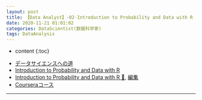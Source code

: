 ```yaml
---
layout: post
title: 【Data Analyst】-02-Introduction to Probability and Data with R
date: 2020-11-21 01:01:02
categories: DataScientist(数据科学家)
tags: DataAnalysis
---
```

* content
{:toc}

- [データサイエンスへの道](https://docs.google.com/presentation/d/e/2PACX-1vTSMU6rSu-hkyS0swA1iAQCQLlk4yh5Zs6MMqQ5kRSsG5Ta2x2OW8BpyP-xt7wxf8YPXqNDrPJTA4jV/pub?start=false&loop=false&delayms=3000)
- [Introduction to Probability and Data with R](https://docs.google.com/presentation/d/e/2PACX-1vQsGhUHQDUJyZQwelE4g47ayBuqq4JkONNI3kD5g4w-vQ3Rpf0v_gM695zT3n1v4GBmJyxVmSvmIiSm/pub?start=false&loop=false&delayms=3000)
- [Introduction to Probability and Data with R 📝](https://docs.google.com/document/d/e/2PACX-1vQJNtCbwLMRaGoVmLtWfndiFy012sco3qHVmAEEX1Frxg_xjddcc7HEJuLy9lEnllCEWcDvpVEG80ow/pub), [編集](https://drive.google.com/drive/u/0/folders/1ObVFM3a9HkQWqZzdE0lGYhM11OCm6fQ9)
- [Courseraコース](https://www.coursera.org/learn/probability-intro/home/welcome)


---

